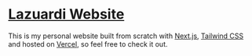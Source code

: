 # [Lazuardi Website](https://lazuardi.vercel.app/)

This is my personal website built from scratch with [Next.js](https://nextjs.org/), [Tailwind CSS](https://tailwindcss.com/) and hosted on [Vercel](https://vercel.com/), so feel free to check it out.
